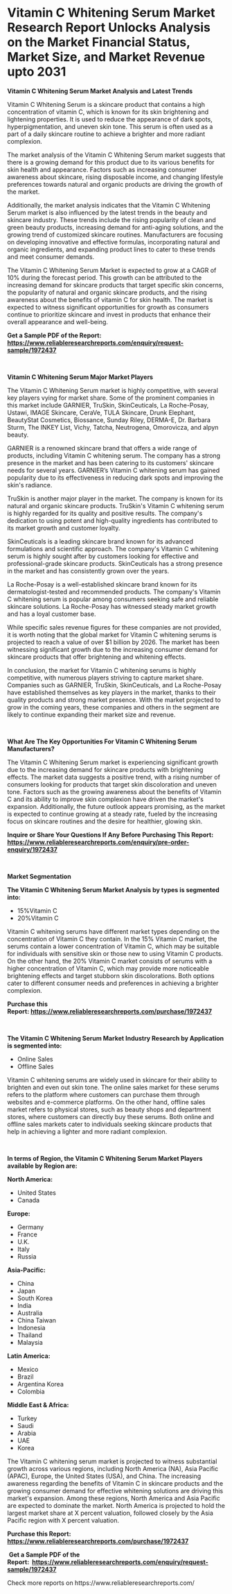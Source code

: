 <p><h1>Vitamin C Whitening Serum Market Research Report Unlocks Analysis on the Market Financial Status, Market Size, and Market Revenue upto 2031</h1></p><p><strong>Vitamin C Whitening Serum Market Analysis and Latest Trends</strong></p>
<p><p>Vitamin C Whitening Serum is a skincare product that contains a high concentration of vitamin C, which is known for its skin brightening and lightening properties. It is used to reduce the appearance of dark spots, hyperpigmentation, and uneven skin tone. This serum is often used as a part of a daily skincare routine to achieve a brighter and more radiant complexion.</p><p>The market analysis of the Vitamin C Whitening Serum market suggests that there is a growing demand for this product due to its various benefits for skin health and appearance. Factors such as increasing consumer awareness about skincare, rising disposable income, and changing lifestyle preferences towards natural and organic products are driving the growth of the market.</p><p>Additionally, the market analysis indicates that the Vitamin C Whitening Serum market is also influenced by the latest trends in the beauty and skincare industry. These trends include the rising popularity of clean and green beauty products, increasing demand for anti-aging solutions, and the growing trend of customized skincare routines. Manufacturers are focusing on developing innovative and effective formulas, incorporating natural and organic ingredients, and expanding product lines to cater to these trends and meet consumer demands.</p><p>The Vitamin C Whitening Serum Market is expected to grow at a CAGR of 10% during the forecast period. This growth can be attributed to the increasing demand for skincare products that target specific skin concerns, the popularity of natural and organic skincare products, and the rising awareness about the benefits of vitamin C for skin health. The market is expected to witness significant opportunities for growth as consumers continue to prioritize skincare and invest in products that enhance their overall appearance and well-being.</p></p>
<p><strong>Get a Sample PDF of the Report:&nbsp; <a href="https://www.reliableresearchreports.com/enquiry/request-sample/1972437">https://www.reliableresearchreports.com/enquiry/request-sample/1972437</a></strong></p>
<p>&nbsp;</p>
<p><strong>Vitamin C Whitening Serum Major Market Players</strong></p>
<p><p>The Vitamin C Whitening Serum market is highly competitive, with several key players vying for market share. Some of the prominent companies in this market include GARNIER, TruSkin, SkinCeuticals, La Roche-Posay, Ustawi, IMAGE Skincare, CeraVe, TULA Skincare, Drunk Elephant, BeautyStat Cosmetics, Biossance, Sunday Riley, DERMA-E, Dr. Barbara Sturm, The INKEY List, Vichy, Tatcha, Neutrogena, Omorovicza, and alpyn beauty.</p><p>GARNIER is a renowned skincare brand that offers a wide range of products, including Vitamin C whitening serum. The company has a strong presence in the market and has been catering to its customers' skincare needs for several years. GARNIER’s Vitamin C whitening serum has gained popularity due to its effectiveness in reducing dark spots and improving the skin's radiance.</p><p>TruSkin is another major player in the market. The company is known for its natural and organic skincare products. TruSkin's Vitamin C whitening serum is highly regarded for its quality and positive results. The company's dedication to using potent and high-quality ingredients has contributed to its market growth and customer loyalty.</p><p>SkinCeuticals is a leading skincare brand known for its advanced formulations and scientific approach. The company's Vitamin C whitening serum is highly sought after by customers looking for effective and professional-grade skincare products. SkinCeuticals has a strong presence in the market and has consistently grown over the years.</p><p>La Roche-Posay is a well-established skincare brand known for its dermatologist-tested and recommended products. The company's Vitamin C whitening serum is popular among consumers seeking safe and reliable skincare solutions. La Roche-Posay has witnessed steady market growth and has a loyal customer base.</p><p>While specific sales revenue figures for these companies are not provided, it is worth noting that the global market for Vitamin C whitening serums is projected to reach a value of over $1 billion by 2026. The market has been witnessing significant growth due to the increasing consumer demand for skincare products that offer brightening and whitening effects.</p><p>In conclusion, the market for Vitamin C whitening serums is highly competitive, with numerous players striving to capture market share. Companies such as GARNIER, TruSkin, SkinCeuticals, and La Roche-Posay have established themselves as key players in the market, thanks to their quality products and strong market presence. With the market projected to grow in the coming years, these companies and others in the segment are likely to continue expanding their market size and revenue.</p></p>
<p>&nbsp;</p>
<p><strong>What Are The Key Opportunities For Vitamin C Whitening Serum Manufacturers?</strong></p>
<p><p>The Vitamin C Whitening Serum market is experiencing significant growth due to the increasing demand for skincare products with brightening effects. The market data suggests a positive trend, with a rising number of consumers looking for products that target skin discoloration and uneven tone. Factors such as the growing awareness about the benefits of Vitamin C and its ability to improve skin complexion have driven the market's expansion. Additionally, the future outlook appears promising, as the market is expected to continue growing at a steady rate, fueled by the increasing focus on skincare routines and the desire for healthier, glowing skin.</p></p>
<p><strong>Inquire or Share Your Questions If Any Before Purchasing This Report: <a href="https://www.reliableresearchreports.com/enquiry/pre-order-enquiry/1972437">https://www.reliableresearchreports.com/enquiry/pre-order-enquiry/1972437</a></strong></p>
<p>&nbsp;</p>
<p><strong>Market Segmentation</strong></p>
<p><strong>The Vitamin C Whitening Serum Market Analysis by types is segmented into:</strong></p>
<p><ul><li>15%Vitamin C</li><li>20%Vitamin C</li></ul></p>
<p><p>Vitamin C whitening serums have different market types depending on the concentration of Vitamin C they contain. In the 15% Vitamin C market, the serums contain a lower concentration of Vitamin C, which may be suitable for individuals with sensitive skin or those new to using Vitamin C products. On the other hand, the 20% Vitamin C market consists of serums with a higher concentration of Vitamin C, which may provide more noticeable brightening effects and target stubborn skin discolorations. Both options cater to different consumer needs and preferences in achieving a brighter complexion.</p></p>
<p><strong>Purchase this Report:&nbsp;<a href="https://www.reliableresearchreports.com/purchase/1972437">https://www.reliableresearchreports.com/purchase/1972437</a></strong></p>
<p>&nbsp;</p>
<p><strong>The Vitamin C Whitening Serum Market Industry Research by Application is segmented into:</strong></p>
<p><ul><li>Online Sales</li><li>Offline Sales</li></ul></p>
<p><p>Vitamin C whitening serums are widely used in skincare for their ability to brighten and even out skin tone. The online sales market for these serums refers to the platform where customers can purchase them through websites and e-commerce platforms. On the other hand, offline sales market refers to physical stores, such as beauty shops and department stores, where customers can directly buy these serums. Both online and offline sales markets cater to individuals seeking skincare products that help in achieving a lighter and more radiant complexion.</p></p>
<p>&nbsp;</p>
<p><strong>In terms of Region, the Vitamin C Whitening Serum Market Players available by Region are:</strong></p>
<p>
    <p> <strong> North America: </strong>
        <ul>
            <li>United States</li>
            <li>Canada</li>
        </ul>
        </p> 
    <p> <strong> Europe: </strong>
        <ul>
            <li>Germany</li>
            <li>France</li>
            <li>U.K.</li>
            <li>Italy</li>
            <li>Russia</li>
        </ul>
        </p> 
    <p> <strong> Asia-Pacific: </strong>
        <ul>
            <li>China</li>
            <li>Japan</li>
            <li>South Korea</li>
            <li>India</li>
            <li>Australia</li>
            <li>China Taiwan</li>
            <li>Indonesia</li>
            <li>Thailand</li>
            <li>Malaysia</li>
        </ul>
        </p> 
    <p> <strong> Latin America: </strong>
        <ul>
            <li>Mexico</li>
            <li>Brazil</li>
            <li>Argentina Korea</li>
            <li>Colombia</li>
        </ul>
        </p> 
    <p> <strong> Middle East & Africa: </strong>
        <ul>
            <li>Turkey</li>
            <li>Saudi</li>
            <li>Arabia</li>
            <li>UAE</li>
            <li>Korea</li>
        </ul>
    </p>
    </p>
<p><p>The Vitamin C whitening serum market is projected to witness substantial growth across various regions, including North America (NA), Asia Pacific (APAC), Europe, the United States (USA), and China. The increasing awareness regarding the benefits of Vitamin C in skincare products and the growing consumer demand for effective whitening solutions are driving this market's expansion. Among these regions, North America and Asia Pacific are expected to dominate the market. North America is projected to hold the largest market share at X percent valuation, followed closely by the Asia Pacific region with X percent valuation.</p></p>
<p><strong>Purchase this Report: <a href="https://www.reliableresearchreports.com/purchase/1972437">https://www.reliableresearchreports.com/purchase/1972437</a></strong></p>
<p>&nbsp;<strong>Get a Sample PDF of the Report:&nbsp;&nbsp;<a href="https://www.reliableresearchreports.com/enquiry/request-sample/1972437">https://www.reliableresearchreports.com/enquiry/request-sample/1972437</a></strong></p>
<p><strong></strong></p>
<p>Check more reports on https://www.reliableresearchreports.com/</p>